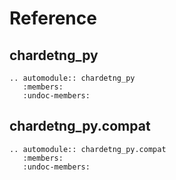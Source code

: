 # Reference

## chardetng_py

```{eval-rst}
.. automodule:: chardetng_py
   :members:
   :undoc-members:
```

## chardetng_py.compat

```{eval-rst}
.. automodule:: chardetng_py.compat
   :members:
   :undoc-members:
```
